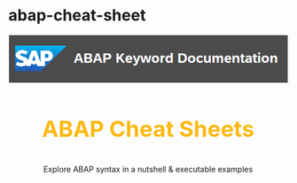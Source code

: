 # abap-cheat-sheet

<div align="center">
  <a href="https://help.sap.com/doc/abapdocu_latest_index_htm/latest/en-US/index.htm?file=abenabap.htm">
    <img src="./img/abap doc.png" alt="ABAP Keyword Documentation" >
  </a>
  <h3 align="center" style="font-size: 40px; color: #FCB913;">ABAP Cheat Sheets</h3>
  <p align="center">
    Explore ABAP syntax in a nutshell & executable examples
  </p>
</div>
